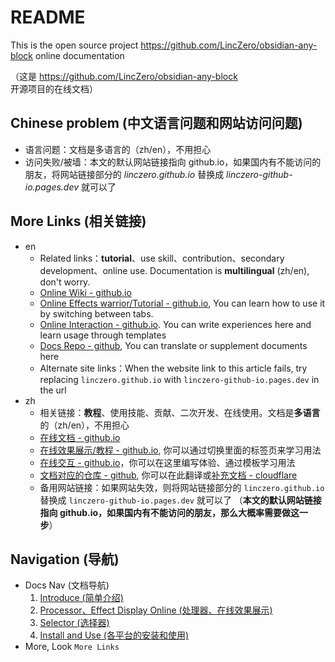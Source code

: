 # README

This is the open source project https://github.com/LincZero/obsidian-any-block online documentation

（这是 https://github.com/LincZero/obsidian-any-block 开源项目的在线文档）

## Chinese problem (中文语言问题和网站访问问题)

- 语言问题：文档是多语言的（zh/en），不用担心
- 访问失败/被墙：本文的默认网站链接指向 github.io，如果国内有不能访问的朋友，将网站链接部分的 *linczero.github.io* 替换成 *linczero-github-io.pages.dev* 就可以了

## More Links (相关链接)

- en
	- Related links：**tutorial**、use skill、contribution、secondary development、online use. Documentation is **multilingual** (zh/en), don't worry.
	- [Online Wiki - github.io](https://linczero.github.io/MdNote_Public/ProductDoc/AnyBlock/)
	- [Online Effects warrior/Tutorial - github.io](https://linczero.github.io/MdNote_Public/ProductDoc/AnyBlock/README.show.md), You can learn how to use it by switching between tabs.
	- [Online Interaction - github.io](https://any-block.github.io/any-block/). You can write experiences here and learn usage through templates
	- [Docs Repo - github](https://github.com/LincDocs/MdNote_Public/tree/main/ProductDoc/AnyBlock), You can translate or supplement documents here
	- Alternate site links：When the website link to this article fails, try replacing `linczero.github.io` with `linczero-github-io.pages.dev` in the url
- zh
	- 相关链接：**教程**、使用技能、贡献、二次开发、在线使用。文档是**多语言**的（zh/en），不用担心
	- [在线文档 - github.io](https://linczero.github.io/MdNote_Public/ProductDoc/AnyBlock/)
	- [在线效果展示/教程 - github.io](https://linczero.github.io/MdNote_Public/ProductDoc/AnyBlock/README.show.md), 你可以通过切换里面的标签页来学习用法
	- [在线交互 - github.io](https://any-block.github.io/any-block/)，你可以在这里编写体验、通过模板学习用法
	- [文档对应的仓库 - github](https://github.com/LincDocs/MdNote_Public/tree/main/ProductDoc/AnyBlock), 你可以在此翻译或[补充文档 - cloudflare](https://linczero-github-io.pages.dev/MdNote_Public/ProductDoc/AnyBlock/)
	- 备用网站链接：如果网站失效，则将网站链接部分的 `linczero.github.io` 替换成 `linczero-github-io.pages.dev` 就可以了
	  （**本文的默认网站链接指向 github.io，如果国内有不能访问的朋友，那么大概率需要做这一步**）

## Navigation (导航)

- Docs Nav (文档导航)
  1. [Introduce (简单介绍)](./docs/en/01.%20Introduce.md)
  2. [Processor、Effect Display Online (处理器、在线效果展示)](./docs/en/02.%20Processor.md)
  3. [Selector (选择器)](./docs/en/03.%20Selector.md)
  4. [Install and Use (各平台的安装和使用)](./docs/en/04.%20InstallAndUse_Obsidian.md)
- More, Look `More Links`











